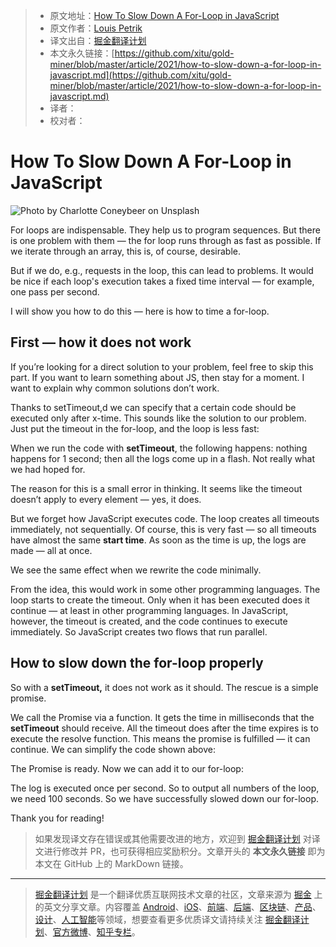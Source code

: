 > * 原文地址：[How To Slow Down A For-Loop in JavaScript](https://medium.com/javascript-in-plain-english/javascript-slow-down-for-loop-9d1caaeeeeed)
> * 原文作者：[Louis Petrik](https://medium.com/@louispetrik)
> * 译文出自：[掘金翻译计划](https://github.com/xitu/gold-miner)
> * 本文永久链接：[https://github.com/xitu/gold-miner/blob/master/article/2021/how-to-slow-down-a-for-loop-in-javascript.md](https://github.com/xitu/gold-miner/blob/master/article/2021/how-to-slow-down-a-for-loop-in-javascript.md)
> * 译者：
> * 校对者：

# How To Slow Down A For-Loop in JavaScript

![Photo by [Charlotte Coneybeer](https://unsplash.com/@she_sees?utm_source=medium&utm_medium=referral) on [Unsplash](https://unsplash.com?utm_source=medium&utm_medium=referral)](https://cdn-images-1.medium.com/max/10368/0*kcAWzuiAUolF3Zkr)

For loops are indispensable. They help us to program sequences. But there is one problem with them — the for loop runs through as fast as possible. If we iterate through an array, this is, of course, desirable.

But if we do, e.g., requests in the loop, this can lead to problems. It would be nice if each loop's execution takes a fixed time interval — for example, one pass per second.

I will show you how to do this — here is how to time a for-loop.

## First — how it does not work

If you’re looking for a direct solution to your problem, feel free to skip this part. If you want to learn something about JS, then stay for a moment. 
I want to explain why common solutions don’t work.

Thanks to setTimeout,d we can specify that a certain code should be executed only after x-time. This sounds like the solution to our problem. Just put the timeout in the for-loop, and the loop is less fast:

When we run the code with **setTimeout**, the following happens: 
nothing happens for 1 second; then all the logs come up in a flash. 
Not really what we had hoped for.

The reason for this is a small error in thinking. It seems like the timeout doesn’t apply to every element — yes, it does.

But we forget how JavaScript executes code. The loop creates all timeouts immediately, not sequentially. Of course, this is very fast — so all timeouts have almost the same **start time**. 
As soon as the time is up, the logs are made — all at once.

We see the same effect when we rewrite the code minimally.

From the idea, this would work in some other programming languages. 
The loop starts to create the timeout. Only when it has been executed does it continue — at least in other programming languages. In JavaScript, however, the timeout is created, and the code continues to execute immediately. 
So JavaScript creates two flows that run parallel.

## How to slow down the for-loop properly

So with a **setTimeout,** it does not work as it should. 
The rescue is a simple promise.

We call the Promise via a function. It gets the time in milliseconds that the **setTimeout** should receive. All the timeout does after the time expires is to execute the resolve function. This means the promise is fulfilled — it can continue. We can simplify the code shown above:

The Promise is ready. Now we can add it to our for-loop:

The log is executed once per second. So to output all numbers of the loop, we need 100 seconds. So we have successfully slowed down our for-loop.

Thank you for reading!

> 如果发现译文存在错误或其他需要改进的地方，欢迎到 [掘金翻译计划](https://github.com/xitu/gold-miner) 对译文进行修改并 PR，也可获得相应奖励积分。文章开头的 **本文永久链接** 即为本文在 GitHub 上的 MarkDown 链接。

---

> [掘金翻译计划](https://github.com/xitu/gold-miner) 是一个翻译优质互联网技术文章的社区，文章来源为 [掘金](https://juejin.im) 上的英文分享文章。内容覆盖 [Android](https://github.com/xitu/gold-miner#android)、[iOS](https://github.com/xitu/gold-miner#ios)、[前端](https://github.com/xitu/gold-miner#前端)、[后端](https://github.com/xitu/gold-miner#后端)、[区块链](https://github.com/xitu/gold-miner#区块链)、[产品](https://github.com/xitu/gold-miner#产品)、[设计](https://github.com/xitu/gold-miner#设计)、[人工智能](https://github.com/xitu/gold-miner#人工智能)等领域，想要查看更多优质译文请持续关注 [掘金翻译计划](https://github.com/xitu/gold-miner)、[官方微博](http://weibo.com/juejinfanyi)、[知乎专栏](https://zhuanlan.zhihu.com/juejinfanyi)。
